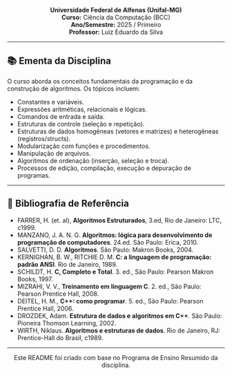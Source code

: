 <p align="center">
  <strong>Universidade Federal de Alfenas (Unifal-MG)</strong><br>
  <strong>Curso:</strong> Ciência da Computação (BCC)<br>
  <strong>Ano/Semestre:</strong> 2025 / Primeiro<br>
  <strong>Professor:</strong> Luiz Eduardo da Silva
</p>

---

## 📚 Ementa da Disciplina

O curso aborda os conceitos fundamentais da programação e da construção de algoritmos. Os tópicos incluem:

-   Constantes e variáveis.
-   Expressões aritméticas, relacionais e lógicas.
-   Comandos de entrada e saída.
-   Estruturas de controle (seleção e repetição).
-   Estruturas de dados homogêneas (vetores e matrizes) e heterogêneas (registros/structs).
-   Modularização com funções e procedimentos.
-   Manipulação de arquivos.
-   Algoritmos de ordenação (inserção, seleção e troca).
-   Processos de edição, compilação, execução e depuração de programas.

---

## 📖 Bibliografia de Referência
- FARRER, H. (et. al), **Algoritmos Estruturados**, 3.ed, Rio de Janeiro: LTC, c1999. 
- MANZANO, J. A. N. G. **Algoritmos: lógica para desenvolvimento de programação de computadores**. 24.ed.  São Paulo: Erica, 2010. 
- SALVETTI, D. D. **Algoritmos**.  São Paulo: Makron Books, 2004. 
- KERNIGHAN, B. W., RITCHIE D. M. **C: a linguagem de programação: padrão ANSI**.  Rio de Janeiro, 1989. 
- SCHILDT, H. **C, Completo e Total**. 3.  ed., São Paulo: Pearson Makron Books, 1997. 
- MIZRAHI, V. V., **Treinamento em linguagem C**. 2.  ed., São Paulo: Pearson Prentice Hall, 2008. 
- DEITEL, H. M., **C++: como programar**. 5.  ed., São Paulo: Pearson Prentice Hall, 2006. 
- DROZDEK, Adam. **Estrutura de dados e algoritmos em C++**.  São Paulo: Pioneira Thomson Learning, 2002. 
- WIRTH, Niklaus. **Algoritmos e estruturas de dados**.  Rio de Janeiro, RJ: Prentice-Hall do Brasil, c1989. 
---

<p align="center">
  Este README foi criado com base no Programa de Ensino Resumido da disciplina.
</p>
